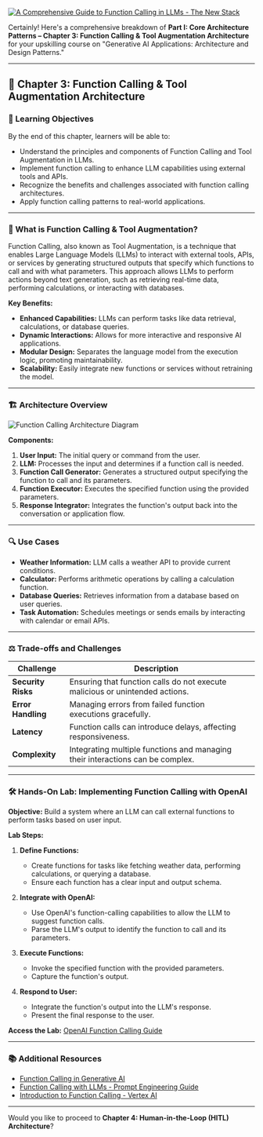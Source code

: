 [![A Comprehensive Guide to Function Calling in LLMs - The New Stack](https://tse4.mm.bing.net/th?id=OIP.aDjr74-a3bsEVtQUuRyicgHaGC\&cb=iwp1\&pid=Api)](https://thenewstack.io/a-comprehensive-guide-to-function-calling-in-llms/)

Certainly! Here's a comprehensive breakdown of **Part I: Core Architecture Patterns – Chapter 3: Function Calling & Tool Augmentation Architecture** for your upskilling course on "Generative AI Applications: Architecture and Design Patterns."

---

## 📘 Chapter 3: Function Calling & Tool Augmentation Architecture

### 🎯 Learning Objectives

By the end of this chapter, learners will be able to:

* Understand the principles and components of Function Calling and Tool Augmentation in LLMs.
* Implement function calling to enhance LLM capabilities using external tools and APIs.
* Recognize the benefits and challenges associated with function calling architectures.
* Apply function calling patterns to real-world applications.

---

### 🧠 What is Function Calling & Tool Augmentation?

Function Calling, also known as Tool Augmentation, is a technique that enables Large Language Models (LLMs) to interact with external tools, APIs, or services by generating structured outputs that specify which functions to call and with what parameters. This approach allows LLMs to perform actions beyond text generation, such as retrieving real-time data, performing calculations, or interacting with databases.

**Key Benefits:**

* **Enhanced Capabilities:** LLMs can perform tasks like data retrieval, calculations, or database queries.
* **Dynamic Interactions:** Allows for more interactive and responsive AI applications.
* **Modular Design:** Separates the language model from the execution logic, promoting maintainability.
* **Scalability:** Easily integrate new functions or services without retraining the model.

---

### 🏗️ Architecture Overview

![Function Calling Architecture Diagram](https://cloud.google.com/static/vertex-ai/generative-ai/docs/multimodal/images/function-calling.png)

**Components:**

1. **User Input:** The initial query or command from the user.
2. **LLM:** Processes the input and determines if a function call is needed.
3. **Function Call Generator:** Generates a structured output specifying the function to call and its parameters.
4. **Function Executor:** Executes the specified function using the provided parameters.
5. **Response Integrator:** Integrates the function's output back into the conversation or application flow.

---

### 🔍 Use Cases

* **Weather Information:** LLM calls a weather API to provide current conditions.
* **Calculator:** Performs arithmetic operations by calling a calculation function.
* **Database Queries:** Retrieves information from a database based on user queries.
* **Task Automation:** Schedules meetings or sends emails by interacting with calendar or email APIs.

---

### ⚖️ Trade-offs and Challenges

| Challenge          | Description                                                                    |   |
| ------------------ | ------------------------------------------------------------------------------ | - |
| **Security Risks** | Ensuring that function calls do not execute malicious or unintended actions.   |   |
| **Error Handling** | Managing errors from failed function executions gracefully.                    |   |
| **Latency**        | Function calls can introduce delays, affecting responsiveness.                 |   |
| **Complexity**     | Integrating multiple functions and managing their interactions can be complex. |   |

---

### 🛠️ Hands-On Lab: Implementing Function Calling with OpenAI

**Objective:** Build a system where an LLM can call external functions to perform tasks based on user input.

**Lab Steps:**

1. **Define Functions:**

   * Create functions for tasks like fetching weather data, performing calculations, or querying a database.
   * Ensure each function has a clear input and output schema.

2. **Integrate with OpenAI:**

   * Use OpenAI's function-calling capabilities to allow the LLM to suggest function calls.
   * Parse the LLM's output to identify the function to call and its parameters.

3. **Execute Functions:**

   * Invoke the specified function with the provided parameters.
   * Capture the function's output.

4. **Respond to User:**

   * Integrate the function's output into the LLM's response.
   * Present the final response to the user.

**Access the Lab:** [OpenAI Function Calling Guide](https://platform.openai.com/docs/guides/function-calling)

---

### 📚 Additional Resources

* [Function Calling in Generative AI](https://ugurozker.medium.com/function-calling-in-generative-ai-7c44a82ee956)
* [Function Calling with LLMs - Prompt Engineering Guide](https://www.promptingguide.ai/applications/function_calling)
* [Introduction to Function Calling - Vertex AI](https://cloud.google.com/vertex-ai/generative-ai/docs/multimodal/function-calling)

---

Would you like to proceed to **Chapter 4: Human-in-the-Loop (HITL) Architecture**?
